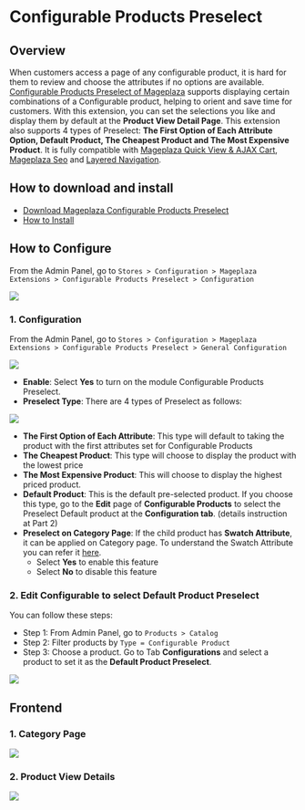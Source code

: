 # Configurable Products Preselect

## Overview

When customers access a page of any configurable product, it is hard for them to review and choose the attributes if no options are available. [Configurable Products Preselect of Mageplaza](https://www.mageplaza.com/magento-2-configurable-products-preselect/) supports displaying certain combinations of a Configurable product, helping to orient and save time for customers. With this extension, you can set the selections you like and display them by default at the **Product View Detail Page**. This extension also supports 4 types of Preselect: **The First Option of Each Attribute Option, Default Product, The Cheapest Product and The Most Expensive Product**. It is fully compatible with [Mageplaza Quick View & AJAX Cart](https://www.mageplaza.com/magento-2-quick-view/), [Mageplaza Seo](https://www.mageplaza.com/magento-2-seo-extension/) and [Layered Navigation](https://www.mageplaza.com/magento-2-layered-navigation-extension/seo-friendly-url.html).


## How to download and install

- [Download Mageplaza Configurable Products Preselect](https://www.mageplaza.com/magento-2-configurable-products-preselect/)
- [How to Install](https://www.mageplaza.com/install-magento-2-extension/)


## How to Configure

From the Admin Panel, go to `Stores > Configuration > Mageplaza Extensions > Configurable Products Preselect > Configuration`

![](https://i.imgur.com/VVYj38w.gif)

### 1. Configuration

From the Admin Panel, go to `Stores > Configuration > Mageplaza Extensions > Configurable Products Preselect > General Configuration`

![](https://i.imgur.com/LMolSGo.png)

- **Enable**: Select **Yes** to turn on the module Configurable Products Preselect.
- **Preselect Type**: There are 4 types of Preselect as follows:

![](https://i.imgur.com/hScZsg5.png)

- **The First Option of Each Attribute**: This type will default to taking the product with the first attributes set for Configurable Products
- **The Cheapest Product**: This type will choose to display the product with the lowest price
- **The Most Expensive Product**: This will choose to display the highest priced product.
- **Default Product**: This is the default pre-selected product. If you choose this type, go to the **Edit** page of **Configurable Products** to select the Preselect Default product at the **Configuration tab**. (details instruction at Part 2)
- **Preselect on Category Page**: If the child product has **Swatch Attribute**, it can be applied on Category page. To understand the Swatch Attribute you can refer it [here](https://www.mageplaza.com/kb/how-to-configure-swatches-in-magento-2.html).
  - Select **Yes** to enable this feature
  - Select **No** to disable this feature


### 2. Edit Configurable to select Default Product Preselect

You can follow these steps:

- Step 1: From Admin Panel, go to `Products > Catalog`
- Step 2: Filter products by `Type = Configurable Product`
- Step 3: Choose a product. Go to Tab **Configurations** and select a product to set it as the **Default Product Preselect**.

![](https://i.imgur.com/3IG7AiW.png)

## Frontend

### 1. Category Page

![](https://i.imgur.com/mlLrGwW.png)

### 2. Product View Details

![](https://i.imgur.com/YlQDvDe.png)
